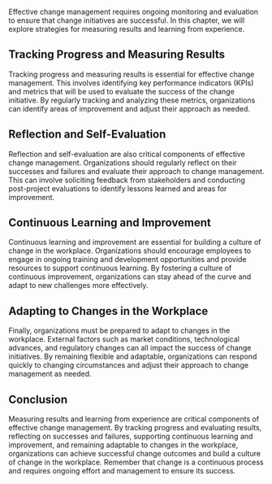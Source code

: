 
Effective change management requires ongoing monitoring and evaluation to ensure that change initiatives are successful. In this chapter, we will explore strategies for measuring results and learning from experience.

Tracking Progress and Measuring Results
---------------------------------------

Tracking progress and measuring results is essential for effective change management. This involves identifying key performance indicators (KPIs) and metrics that will be used to evaluate the success of the change initiative. By regularly tracking and analyzing these metrics, organizations can identify areas of improvement and adjust their approach as needed.

Reflection and Self-Evaluation
------------------------------

Reflection and self-evaluation are also critical components of effective change management. Organizations should regularly reflect on their successes and failures and evaluate their approach to change management. This can involve soliciting feedback from stakeholders and conducting post-project evaluations to identify lessons learned and areas for improvement.

Continuous Learning and Improvement
-----------------------------------

Continuous learning and improvement are essential for building a culture of change in the workplace. Organizations should encourage employees to engage in ongoing training and development opportunities and provide resources to support continuous learning. By fostering a culture of continuous improvement, organizations can stay ahead of the curve and adapt to new challenges more effectively.

Adapting to Changes in the Workplace
------------------------------------

Finally, organizations must be prepared to adapt to changes in the workplace. External factors such as market conditions, technological advances, and regulatory changes can all impact the success of change initiatives. By remaining flexible and adaptable, organizations can respond quickly to changing circumstances and adjust their approach to change management as needed.

Conclusion
----------

Measuring results and learning from experience are critical components of effective change management. By tracking progress and evaluating results, reflecting on successes and failures, supporting continuous learning and improvement, and remaining adaptable to changes in the workplace, organizations can achieve successful change outcomes and build a culture of change in the workplace. Remember that change is a continuous process and requires ongoing effort and management to ensure its success.
